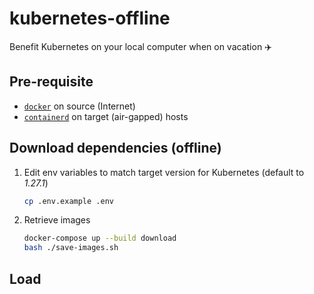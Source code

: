 # kubernetes-offline

Benefit Kubernetes on your local computer when on vacation ✈️

## Pre-requisite

- [`docker`](https://docs.docker.com/engine/install/) on source (Internet)
- [`containerd`](https://github.com/containerd/containerd/blob/main/docs/getting-started.md) on target (air-gapped) hosts

## Download dependencies (offline)

1. Edit env variables to match target version for Kubernetes (default to _1.27.1_)

    ```bash
    cp .env.example .env
    ```

2. Retrieve images

    ```bash
    docker-compose up --build download
    bash ./save-images.sh
    ```

## Load 
